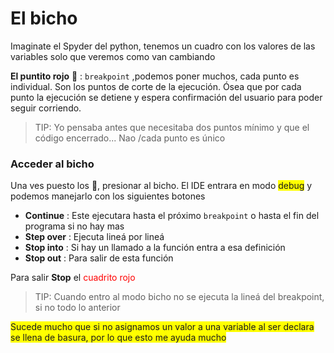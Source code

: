# El bicho

Imaginate el Spyder del python, tenemos un cuadro con los valores de las variables solo que veremos como van cambiando

**El puntito rojo** :red_circle:  :  `breakpoint` ,podemos poner muchos, cada punto es individual. Son los puntos de corte de la ejecución. Ósea que por cada punto la ejecución se detiene y espera confirmación del usuario para poder seguir corriendo.

> TIP: Yo pensaba antes que necesitaba dos puntos mínimo y que el código encerrado... Nao /cada punto es único

### Acceder al bicho

Una ves puesto los :red_circle:, presionar al bicho. El IDE entrara en modo <span style="background:yellow;">debug</span> y podemos manejarlo con los siguientes botones

- **Continue** : Este ejecutara hasta el próximo `breakpoint` o hasta el fin del programa si no hay mas
- **Step over** : Ejecuta lineá por lineá
- **Stop into** : Si hay un llamado a la función entra a esa definición
- **Stop out** : Para salir de esta función

Para salir **Stop** el <span style="color:red;">cuadrito rojo</span> 

> TIP: Cuando entro al modo bicho no se ejecuta la lineá del breakpoint, si no todo lo anterior

<span style="background:yellow;">Sucede mucho que si no asignamos un valor a una variable al ser declara se llena de basura, por lo que esto me ayuda mucho</span>